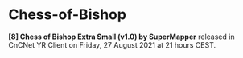 # Chess-of-Bishop

**[8] Chess of Bishop Extra Small (v1.0) by SuperMapper**
released in CnCNet YR Client on Friday, ‎27 ‎August ‎2021 at ‏‎21 hours CEST.
